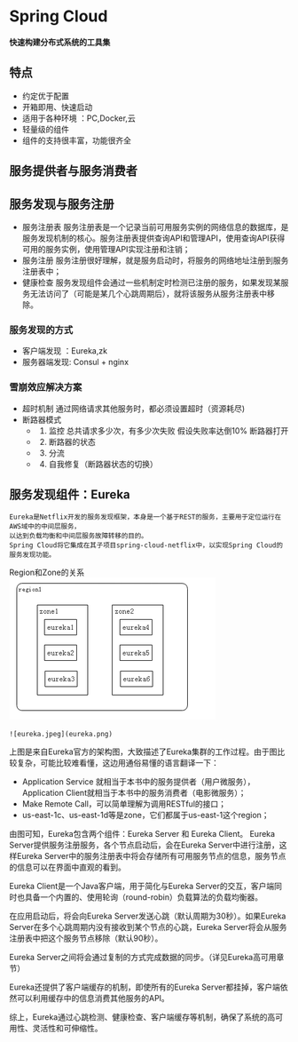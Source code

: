 # Spring Cloud
**快速构建分布式系统的工具集**
## 特点

- 约定优于配置
- 开箱即用、快速启动
- 适用于各种环境 ：PC,Docker,云
- 轻量级的组件
- 组件的支持很丰富，功能很齐全

## 服务提供者与服务消费者

## 服务发现与服务注册
- 服务注册表
	服务注册表是一个记录当前可用服务实例的网络信息的数据库，是服务发现机制的核心。服务注册表提供查询API和管理API，使用查询API获得可用的服务实例，使用管理API实现注册和注销；
- 服务注册
	服务注册很好理解，就是服务启动时，将服务的网络地址注册到服务注册表中；
- 健康检查
	服务发现组件会通过一些机制定时检测已注册的服务，如果发现某服务无法访问了（可能是某几个心跳周期后），就将该服务从服务注册表中移除。

### 服务发现的方式	
- 客户端发现 ：Eureka,zk
- 服务器端发现: Consul + nginx

### 雪崩效应解决方案
-	超时机制
	通过网络请求其他服务时，都必须设置超时（资源耗尽)
- 断路器模式
	- 1. 监控 总共请求多少次，有多少次失败   假设失败率达倒10% 断路器打开
	- 2. 断路器的状态
	- 3. 分流
	- 4. 自我修复（断路器状态的切换）

##  服务发现组件：Eureka
	Eureka是Netflix开发的服务发现框架，本身是一个基于REST的服务，主要用于定位运行在AWS域中的中间层服务，
	以达到负载均衡和中间层服务故障转移的目的。
	Spring Cloud将它集成在其子项目spring-cloud-netflix中，以实现Spring Cloud的服务发现功能。
Region和Zone的关系 
	![region](region.jpeg)
	
	![eureka.jpeg](eureka.png)
	
上图是来自Eureka官方的架构图，大致描述了Eureka集群的工作过程。由于图比较复杂，可能比较难看懂，这边用通俗易懂的语言翻译一下：
- Application Service 就相当于本书中的服务提供者（用户微服务），Application Client就相当于本书中的服务消费者（电影微服务）；
- Make Remote Call，可以简单理解为调用RESTful的接口；
- us-east-1c、us-east-1d等是zone，它们都属于us-east-1这个region；
 
由图可知，Eureka包含两个组件：Eureka Server 和 Eureka Client。
Eureka Server提供服务注册服务，各个节点启动后，会在Eureka Server中进行注册，这样Eureka Server中的服务注册表中将会存储所有可用服务节点的信息，服务节点的信息可以在界面中直观的看到。
 
Eureka Client是一个Java客户端，用于简化与Eureka Server的交互，客户端同时也具备一个内置的、使用轮询（round-robin）负载算法的负载均衡器。
 
在应用启动后，将会向Eureka Server发送心跳（默认周期为30秒）。如果Eureka Server在多个心跳周期内没有接收到某个节点的心跳，Eureka Server将会从服务注册表中把这个服务节点移除（默认90秒）。
 
Eureka Server之间将会通过复制的方式完成数据的同步。（详见Eureka高可用章节）
 
Eureka还提供了客户端缓存的机制，即使所有的Eureka Server都挂掉，客户端依然可以利用缓存中的信息消费其他服务的API。
 
综上，Eureka通过心跳检测、健康检查、客户端缓存等机制，确保了系统的高可用性、灵活性和可伸缩性。